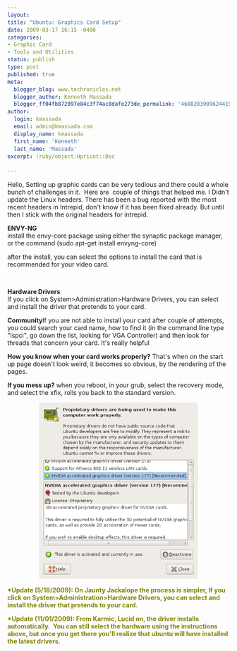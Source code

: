 ```yaml
---
layout:
title: "Ubuntu: Graphics Card Setup"
date: 2009-03-17 16:15 -0400
categories:
- Graphic Card
- Tools and Utilities
status: publish
type: post
published: true
meta:
  blogger_blog: www.techronicles.net
  blogger_author: Kenneth Massada
  blogger_ff04fb872097e84c3f74ac8dafe273de_permalink: '4688203909624419142'
author:
  login: kmassada
  email: admin@kmassada.com
  display_name: kmassada
  first_name: 'Kenneth'
  last_name: 'Massada'
excerpt: !ruby/object:Hpricot::Doc

---
```

<p>Hello, Setting up graphic cards can be very tedious and there could a whole bunch of challenges in it.  Here are  couple of things that helped me. I Didn't update the Linux headers. There has been a bug reported with the most recent headers in Intrepid, don't know if it has been fixed already. But until then I stick with the original headers for intrepid.</p>
<p><strong>ENVY-NG</strong><br />install the envy-core package using either the synaptic package manager, or the command (sudo apt-get install envyng-core)</p>
<p>after the install, you can select the options to install the card that is recommended for your video card.</p>
<p><strong><br /></strong></p>
<p><strong>Hardware Drivers</strong><br />If you click on System&gt;Administration&gt;Hardware Drivers, you can select and install the driver that pretends to your card.</p>
<p><strong><strong>Community</strong></strong>If you are not able to install your card after couple of attempts, you could search your card name, how to find it (in the command line type "lspci", go down the list, looking for VGA Controller) and then look for threads that concern your card. It's really helpful</p>
<p><strong>How you know when your card works properly?</strong> That's when on the start up page doesn't look weird, it becomes so obvious, by the rendering of the pages.</p>
<p><strong>If you mess up?</strong> when you reboot, in your grub, select the recovery mode, and select the xfix, rolls you back to the standard version.</p>
<div class="separator" style="clear:both;text-align:center;"><a href="http://techronilces.files.wordpress.com/2009/03/17803-screenshot-hardware-drivers1.png" style="margin-left:1em;margin-right:1em;"><img border="0" height="400" src="/images/wp/17803-screenshot-hardware-drivers1.png?w=270" width="360" /></a></div>
<p><span style="color:olive;"><strong>*Update (5/18/2009): On Jaunty Jackalope the process is simpler, If you click on System&gt;Administration&gt;Hardware Drivers, you can select and install the driver that pretends to your card.</strong></span></p>
<p><span style="color:olive;"><strong>*Update (11/01/2009): From Karmic, Lucid on, the driver installs automatically.  You can still select the hardware using the instructions above, but once you get there you'll realize that ubuntu will have installed the latest drivers. </strong></span></p>
